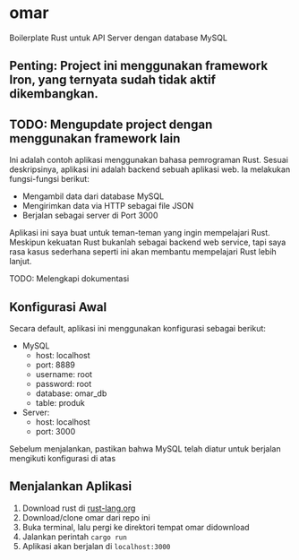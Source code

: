 # omar
Boilerplate Rust untuk API Server dengan database MySQL

## Penting: Project ini menggunakan framework Iron, yang ternyata sudah tidak aktif dikembangkan.
## TODO: Mengupdate project dengan menggunakan framework lain

Ini adalah contoh aplikasi menggunakan bahasa pemrograman Rust. Sesuai deskripsinya, aplikasi ini adalah backend sebuah aplikasi web. Ia melakukan fungsi-fungsi berikut:

- Mengambil data dari database MySQL
- Mengirimkan data via HTTP sebagai file JSON
- Berjalan sebagai server di Port 3000

Aplikasi ini saya buat untuk teman-teman yang ingin mempelajari Rust. Meskipun kekuatan Rust bukanlah sebagai backend web service, tapi saya rasa kasus sederhana seperti ini akan membantu mempelajari Rust lebih lanjut.

TODO:
Melengkapi dokumentasi

## Konfigurasi Awal

Secara default, aplikasi ini menggunakan konfigurasi sebagai berikut:

- MySQL
  + host: localhost
  + port: 8889
  + username: root
  + password: root
  + database: omar_db
  + table: produk
- Server:
  + host: localhost
  + port: 3000

Sebelum menjalankan, pastikan bahwa MySQL telah diatur untuk berjalan mengikuti konfigurasi di atas

## Menjalankan Aplikasi

1. Download rust di [rust-lang.org](http://www.rust-lang.org)
2. Download/clone omar dari repo ini
3. Buka terminal, lalu pergi ke direktori tempat omar didownload
4. Jalankan perintah `cargo run`
5. Aplikasi akan berjalan di `localhost:3000`
